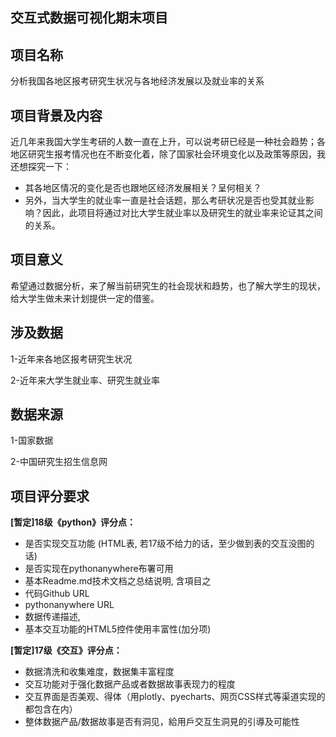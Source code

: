 ## 交互式数据可视化期末项目
## 项目名称
   分析我国各地区报考研究生状况与各地经济发展以及就业率的关系
   
## 项目背景及内容
近几年来我国大学生考研的人数一直在上升，可以说考研已经是一种社会趋势；各地区研究生报考情况也在不断变化着，除了国家社会环境变化以及政策等原因，我还想探究一下：
* 其各地区情况的变化是否也跟地区经济发展相关？呈何相关？
* 另外，当大学生的就业率一直是社会话题，那么考研状况是否也受其就业影响？因此，此项目将通过对比大学生就业率以及研究生的就业率来论证其之间的关系。

## 项目意义
希望通过数据分析，来了解当前研究生的社会现状和趋势，也了解大学生的现状，给大学生做未来计划提供一定的借鉴。

## 涉及数据
1-近年来各地区报考研究生状况

2-近年来大学生就业率、研究生就业率

## 数据来源
1-国家数据

2-中国研究生招生信息网

## 项目评分要求
**[暂定]18级《python》评分点：**
* 是否实现交互功能 (HTML表, 若17级不给力的话，至少做到表的交互没图的话)
* 是否实现在pythonanywhere布署可用
* 基本Readme.md技术文档之总结说明, 含項目之
* 代码Github URL
* pythonanywhere URL
* 数据传递描述, 
* 基本交互功能的HTML5控件使用丰富性(加分项)

**[暂定]17级《交互》评分点：**
* 数据清洗和收集难度，数据集丰富程度
* 交互功能对于强化数据产品或者数据故事表现力的程度
* 交互界面是否美观、得体（用plotly、pyecharts、网页CSS样式等渠道实现的都包含在内）
* 整体数据产品/数据故事是否有洞见，給用戶交互生洞見的引導及可能性

